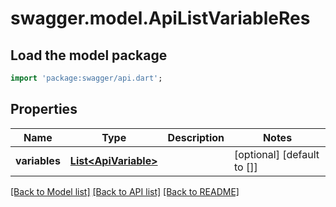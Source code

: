 # swagger.model.ApiListVariableRes

## Load the model package
```dart
import 'package:swagger/api.dart';
```

## Properties
Name | Type | Description | Notes
------------ | ------------- | ------------- | -------------
**variables** | [**List&lt;ApiVariable&gt;**](ApiVariable.md) |  | [optional] [default to []]

[[Back to Model list]](../README.md#documentation-for-models) [[Back to API list]](../README.md#documentation-for-api-endpoints) [[Back to README]](../README.md)


